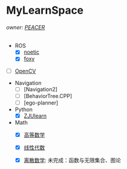 # MyLearnSpace
###### owner: [PEACER]()

- ROS
  - [x] [noetic](./ROS/noetic)
  - [x] [foxy](./ROS/foxy)
- [ ] [OpenCV](./)
- Navigation
  - [ ] [Navigation2]
  - [ ] [BehaviorTree.CPP]
  - [ ] [ego-planner]
- Python
  - [x] [ZJUlearn](./python/ZJUlearn/)
- Math
  - [x] [高等数学](./XDU/高等数学/)
  - [x] [线性代数](./XDU/线性代数/)
  - [x] [离散数学](./XDU/离散数学/): 未完成：函数与无限集合、图论






